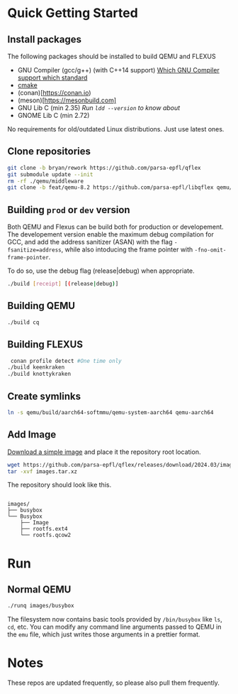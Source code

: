 # Quick Getting Started

## Install packages

The following packages should be installed to build QEMU and FLEXUS

- GNU Compiler (gcc/g++) (with C++14 support) [Which GNU Compiler support which standard](https://gcc.gnu.org/projects/cxx-status.html)
- [cmake](https://cmake.org)
- (conan)[https://conan.io)
- (meson)[https://mesonbuild.com]
- GNU Lib C (min 2.35) _Run `ldd --version` to know about_
- GNOME Lib C (min 2.72)

No requirements for old/outdated Linux distributions. Just use latest ones.

## Clone repositories

```sh
git clone -b bryan/rework https://github.com/parsa-epfl/qflex
git submodule update --init
rm -rf ./qemu/middleware
git clone -b feat/qemu-8.2 https://github.com/parsa-epfl/libqflex qemu/middleware
```

## Building `prod` or `dev` version
Both QEMU and Flexus can be build both for production or developement.
The developement version enable the maximum debug compilation for GCC, and
add the address sanitizer (ASAN) with the flag `-fsanitize=address`, while also intoducing the frame pointer with `-fno-omit-frame-pointer`.

To do so, use the debug flag (release|debug) when appropriate.

```sh
./build [receipt] [(release|debug)]
```

## Building QEMU

```sh
./build cq
```

## Building FLEXUS
```sh
 conan profile detect #One time only
./build keenkraken
./build knottykraken
```

## Create symlinks
```sh
ln -s qemu/build/aarch64-softmmu/qemu-system-aarch64 qemu-aarch64
```

## Add Image

[Download a simple image](https://github.com/parsa-epfl/qflex/releases/download/2024.03/images.tar.xz) and place it the
repository root location.

```sh
wget https://github.com/parsa-epfl/qflex/releases/download/2024.03/images.tar.xz
tar -xvf images.tar.xz
```

The repository should look like this.

```

images/
├── busybox
└── Busybox
    ├── Image
    ├── rootfs.ext4
    └── rootfs.qcow2
```

# Run

## Normal QEMU

```sh
./runq images/busybox
```

The filesystem now contains basic tools provided by `/bin/busybox` like `ls`, `cd`, etc.
You can modify any command line arguments passed to QEMU in the `emu` file, which just writes those arguments in a prettier format.

# Notes

These repos are updated frequently, so please also pull them frequently.